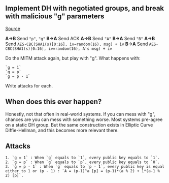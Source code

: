 ## Implement DH with negotiated groups, and break with malicious "g" parameters 
[Source](http://cryptopals.com/sets/5/challenges/35/)

**A->B** 
    Send `"p"`, `"g"`
**B->A**
    Send ACK
**A->B**
    Send `"A"`
**B->A**
    Send `"B"`
**A->B**
    Send `AES-CBC(SHA1(s)[0:16], iv=random(16), msg) + iv`
**B->A**
    Send `AES-CBC(SHA1(s)[0:16], iv=random(16), A's msg) + iv`

Do the MITM attack again, but play with "g". What happens with:

    `g = 1`
    `g = p`
    `g = p - 1`

Write attacks for each.

## When does this ever happen? ##
Honestly, not that often in real-world systems. If you can mess with "g", chances are you can mess with something worse. Most systems pre-agree on a static DH group. But the same construction exists in Elliptic Curve Diffie-Hellman, and this becomes more relevant there.


## Attacks ##

	1. `g = 1` : When `g` equals to `1`, every public key equals to `1`.
	2. `g = p` : When `g` equals to `p`, every public key equals to `0`.
	3. `g = p - 1` : When `g` equals to `p - 1`, every public key is equal either to 1 or (p - 1) : `A = (p-1)^a [p] = (p-1)*(a % 2) + 1*(a-1 % 2) [p]`.

